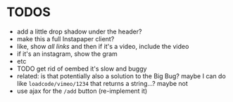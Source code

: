 # TODOS

* add a little drop shadow under the header?
* make this a full Instapaper client?
* like, show *all links* and then if it's a video, include the video
* if it's an instagram, show the gram
* etc
* TODO get rid of oembed it's slow and buggy
* related: is that potentially also a solution to the Big Bug? maybe I can do like `loadcode/vimeo/1234` that returns a string...? maybe not
* use ajax for the `/add` button (re-implement it)
